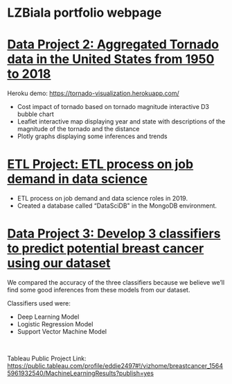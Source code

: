 # LZBiala portfolio webpage

# [Data Project 2: Aggregated Tornado data in the United States from 1950 to 2018](https://github.com/LZBiala/dataproject2)

Heroku demo: https://tornado-visualization.herokuapp.com/

* Cost impact of tornado based on tornado magnitude interactive D3 bubble chart
* Leaflet interactive map displaying year and state with descriptions of the magnitude of the tornado and the distance
* Plotly graphs displaying some inferences and trends
  
# [ETL Project: ETL process on job demand in data science](https://github.com/LZBiala/ETL_group_project)

* ETL process on job demand and data science roles in 2019.
* Created a database called “DataSciDB" in the MongoDB environment.

# [Data Project 3: Develop 3 classifiers to predict potential breast cancer using our dataset](https://github.com/LZBiala/dataproject3)

We compared the accuracy of the three classifiers because we believe we’ll find some good inferences from these models from our dataset.

Classifiers used were: 
<br>
* Deep Learning Model <br>
* Logistic Regression Model <br>
* Support Vector Machine Model <br>


<br>

Tableau Public Project Link: https://public.tableau.com/profile/eddie2497#!/vizhome/breastcancer_15645961932540/MachineLearningResults?publish=yes

